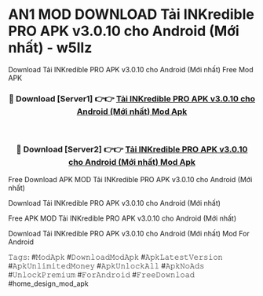 # AN1 MOD DOWNLOAD Tải INKredible PRO APK v3.0.10 cho Android (Mới nhất) - w5llz
Download Tải INKredible PRO APK v3.0.10 cho Android (Mới nhất) Free Mod APK

<div align="center">
<h3>🔴 Download [Server1] 👉👉 <a href="https://apk-comot.site?title=Tải_INKredible_PRO_APK_v3.0.10_cho_Android_(Mới_nhất)">Tải INKredible PRO APK v3.0.10 cho Android (Mới nhất) Mod Apk</a></h3><br>

<h3>🔴 Download [Server2] 👉👉 <a href="https://apk-comot.site?title=Tải_INKredible_PRO_APK_v3.0.10_cho_Android_(Mới_nhất)">Tải INKredible PRO APK v3.0.10 cho Android (Mới nhất) Mod Apk</a></h3>
</div>


Free Download APK MOD Tải INKredible PRO APK v3.0.10 cho Android (Mới nhất)

Download Tải INKredible PRO APK v3.0.10 cho Android (Mới nhất) 

Free APK MOD Tải INKredible PRO APK v3.0.10 cho Android (Mới nhất) 

Download Tải INKredible PRO APK v3.0.10 cho Android (Mới nhất) Mod For Android

𝚃𝚊𝚐𝚜: #𝙼𝚘𝚍𝙰𝚙𝚔 #𝙳𝚘𝚠𝚗𝚕𝚘𝚊𝚍𝙼𝚘𝚍𝙰𝚙𝚔 #𝙰𝚙𝚔𝙻𝚊𝚝𝚎𝚜𝚝𝚅𝚎𝚛𝚜𝚒𝚘𝚗 #𝙰𝚙𝚔𝚄𝚗𝚕𝚒𝚖𝚒𝚝𝚎𝚍𝙼𝚘𝚗𝚎𝚢 #𝙰𝚙𝚔𝚄𝚗𝚕𝚘𝚌𝚔𝙰𝚕𝚕 #𝙰𝚙𝚔𝙽𝚘𝙰𝚍𝚜 #𝚄𝚗𝚕𝚘𝚌𝚔𝙿𝚛𝚎𝚖𝚒𝚞𝚖 #𝙵𝚘𝚛𝙰𝚗𝚍𝚛𝚘𝚒𝚍 #𝙵𝚛𝚎𝚎𝙳𝚘𝚠𝚗𝚕𝚘𝚊𝚍 #home_design_mod_apk